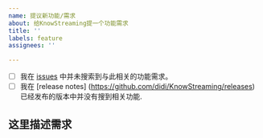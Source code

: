 ```yaml
---
name: 提议新功能/需求
about: 给KnowStreaming提一个功能需求
title: ''
labels: feature
assignees: ''

---
```


- [ ] 我在 [issues](https://github.com/didi/KnowStreaming/issues) 中并未搜索到与此相关的功能需求。
- [ ] 我在 [release notes] (https://github.com/didi/KnowStreaming/releases)已经发布的版本中并没有搜到相关功能.

## 这里描述需求
<!--请尽可能的描述清楚您的需求 -->

